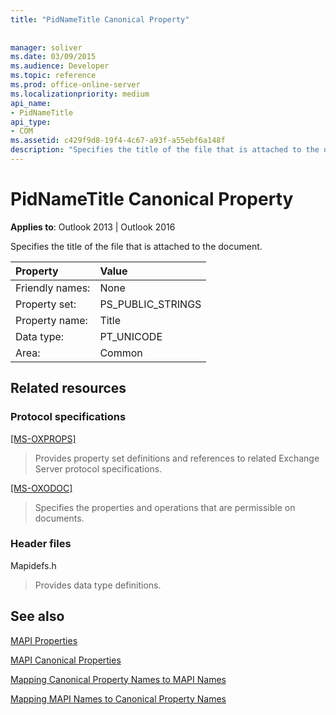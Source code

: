```yaml
---
title: "PidNameTitle Canonical Property"
 
 
manager: soliver
ms.date: 03/09/2015
ms.audience: Developer
ms.topic: reference
ms.prod: office-online-server
ms.localizationpriority: medium
api_name:
- PidNameTitle
api_type:
- COM
ms.assetid: c429f9d8-19f4-4c67-a93f-a55ebf6a148f
description: "Specifies the title of the file that is attached to the document for Outlook 2013 or Outlook 2016."
---
```


# PidNameTitle Canonical Property

  
  
**Applies to**: Outlook 2013 | Outlook 2016 
  
Specifies the title of the file that is attached to the document.
  
|Property |Value |
|:-----|:-----|
|Friendly names:  <br/> |None  <br/> |
|Property set:  <br/> |PS_PUBLIC_STRINGS  <br/> |
|Property name:  <br/> |Title  <br/> |
|Data type:  <br/> |PT_UNICODE  <br/> |
|Area:  <br/> |Common  <br/> |
   
## Related resources

### Protocol specifications

[[MS-OXPROPS]](https://msdn.microsoft.com/library/f6ab1613-aefe-447d-a49c-18217230b148%28Office.15%29.aspx)
  
> Provides property set definitions and references to related Exchange Server protocol specifications.
    
[[MS-OXODOC]](https://msdn.microsoft.com/library/103007c8-5066-4bed-84e3-4465907af098%28Office.15%29.aspx)
  
> Specifies the properties and operations that are permissible on documents.
    
### Header files

Mapidefs.h
  
> Provides data type definitions.
    
## See also



[MAPI Properties](mapi-properties.md)
  
[MAPI Canonical Properties](mapi-canonical-properties.md)
  
[Mapping Canonical Property Names to MAPI Names](mapping-canonical-property-names-to-mapi-names.md)
  
[Mapping MAPI Names to Canonical Property Names](mapping-mapi-names-to-canonical-property-names.md)

